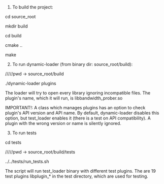 1) To build the project:

cd source_root

mkdir build

cd build

cmake ..

make

2) To run dynamic-loader (from binary dir: source_root/build):

/////pwd -> source_root/build

./dynamic-loader plugins

The loader will try to open every library ignoring incompatible files.
The plugin's name, which it will run, is libbandwidth_prober.so

IMPORTANT!: A class which manages plugins has an option to check plugin's
            API version and API name. By default, dynamic-loader disables
	    this option, but test_loader enables it (there is a test on API
	    compatibility). A plugin with the wrong version or name is
	    silently ignored.

3) To run tests

cd tests

/////pwd -> source_root/build/tests

../../tests/run_tests.sh

The script will run test_loader binary with different test plugins.
The are 19 test plugins libplugin_* in the test directory, which
are used for testing.
